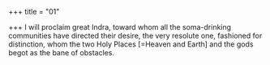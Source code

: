 +++
title = "01"

+++
I will proclaim great Indra, toward whom all the soma-drinking
communities have directed their desire,
the very resolute one, fashioned for distinction, whom the two Holy Places  [=Heaven and Earth] and the gods begot as the bane of obstacles.